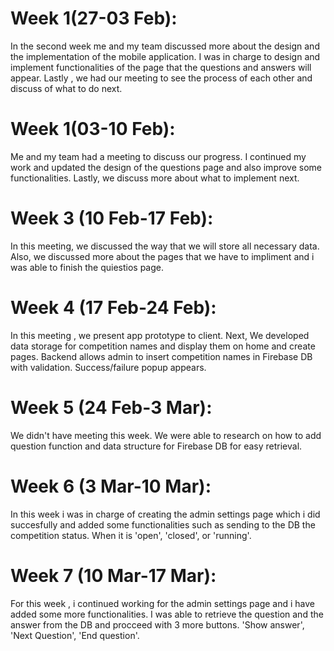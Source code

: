 # Week 1(27-03 Feb):
In the second week me and my team discussed more about the design and the implementation of the mobile application. I was in charge to design and implement
functionalities of the page that the questions and answers will appear. Lastly , we had our meeting to see the process of each other and discuss of what to do next.
# Week 1(03-10 Feb):
Me and my team had a meeting to discuss our progress. I continued my work and updated the design of the questions page and also improve some functionalities. Lastly, we discuss more about what to implement next.
# Week 3 (10 Feb-17 Feb):
In this meeting, we discussed the way that we will store all necessary data. Also, we discussed more about the pages that we have to impliment and i was able to finish the quiestios page.
# Week 4 (17 Feb-24 Feb):
In this meeting , we present app prototype to client. Next, We developed data storage for competition names and display them on home and create pages. Backend allows admin to insert competition names in Firebase DB with validation. Success/failure popup appears.
# Week 5 (24 Feb-3 Mar):
We didn't have meeting this week. We were able to research on how to add question function and data structure for Firebase DB for easy retrieval.
# Week 6 (3 Mar-10 Mar):
In this week i was in charge of creating the admin settings page which i did succesfully and added some functionalities such as sending to the DB the competition status. When it is 'open', 'closed', or 'running'.
# Week 7 (10 Mar-17 Mar):
For this week , i continued working for the admin settings page and i have added some more functionalities. I was able to retrieve the question and the answer from the DB and procceed with 3 more buttons. 'Show answer', 'Next Question', 'End question'.
